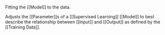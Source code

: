 Fitting the [[Model]] to the data.

Adjusts the [[Parameter]]s of a [[Supervised Learning]] [[Model]] to best describe the relationship between [[Input]] and [[Output]] as defined by the [[Training Data]].